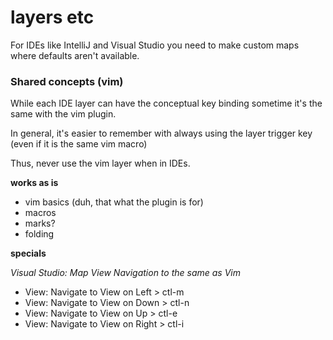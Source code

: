 # layers etc

For IDEs like IntelliJ and Visual Studio you need to make custom maps where defaults aren't available.

### Shared concepts (vim)

While each IDE layer can have the conceptual key binding sometime it's the same with the vim plugin.

In general, it's easier to remember with always using the layer trigger key (even if it is the same vim macro)

Thus, never use the vim layer when in IDEs.

**works as is**

- vim basics (duh, that what the plugin is for)
- macros
- marks?
- folding

**specials**

*Visual Studio: Map View Navigation to the same as Vim*

- View: Navigate to View on Left > ctl-m
- View: Navigate to View on Down > ctl-n
- View: Navigate to View on Up > ctl-e
- View: Navigate to View on Right > ctl-i

